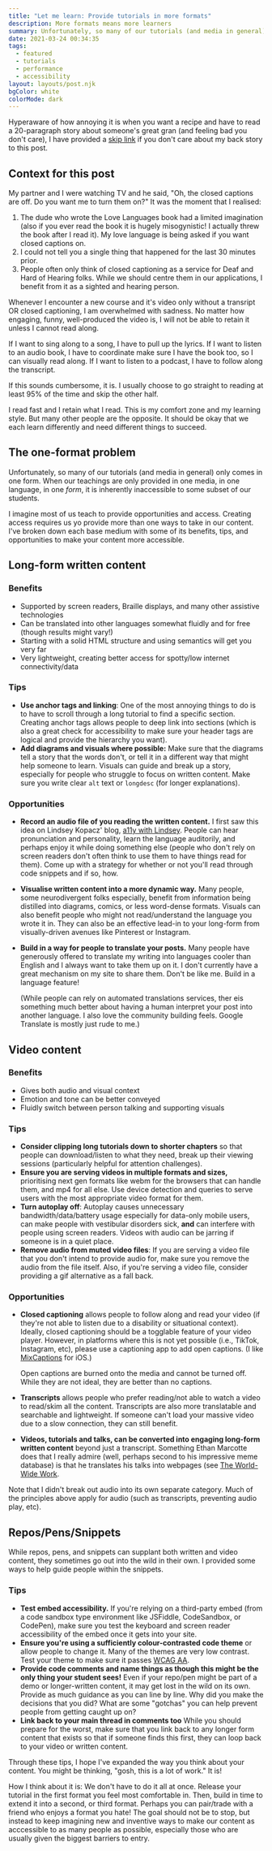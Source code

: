 ```yaml
---
title: "Let me learn: Provide tutorials in more formats"
description: More formats means more learners
summary: Unfortunately, so many of our tutorials (and media in general) only comes in one form. When our teachings are only provided in one media, in one language, in one *form*, it is inherently inaccessible to some subset of our students.
date: 2021-03-24 00:34:35
tags:
  - featured
  - tutorials
  - performance
  - accessibility
layout: layouts/post.njk
bgColor: white
colorMode: dark
---
```


Hyperaware of how annoying it is when you want a recipe and have to read a 20-paragraph story about someone's great gran (and feeling bad you don't care), I have provided a [skip link](#the-one-format-problem) if you don't care about my back story to this post.

## Context for this post

My partner and I were watching TV and he said, "Oh, the closed captions are off. Do you want me to turn them on?" It was the moment that I realised:

1. The dude who wrote the Love Languages book had a limited imagination (also if you ever read the book it is hugely misogynistic! I actually threw the book after I read it). My love language is being asked if you want closed captions on.
2. I could not tell you a single thing that happened for the last 30 minutes prior.
3. People often only think of closed captioning as a service for Deaf and Hard of Hearing folks. While we should centre them in our applications, I benefit from it as a sighted and hearing person.

Whenever I encounter a new course and it's video only without a transript OR closed captioning, I am overwhelmed with sadness. No matter how engaging, funny, well-produced the video is, I will not be able to retain it unless I cannot read along.

If I want to sing along to a song, I have to pull up the lyrics.
If I want to listen to an audio book, I have to coordinate make sure I have the book too, so I can visually read along.
If I want to listen to a podcast, I have to follow along the transcript.

If this sounds cumbersome, it is. I usually choose to go straight to reading at least 95% of the time and skip the other half.

I read fast and I retain what I read. This is my comfort zone and my learning style. But many other people are the opposite. It should be okay that we each learn differently and need different things to succeed.

## The one-format problem

Unfortunately, so many of our tutorials (and media in general) only comes in one form. When our teachings are only provided in one media, in one language, in one _form_, it is inherently inaccessible to some subset of our students.

I imagine most of us teach to provide opportunities and access. Creating access requires us yo provide more than one ways to take in our content. I've broken down each base medium with some of its benefits, tips, and opportunities to make your content more accessible.

## Long-form written content

### **Benefits**

- Supported by screen readers, Braille displays, and many other assistive technologies
- Can be translated into other languages somewhat fluidly and for free (though results might vary!)
- Starting with a solid HTML structure and using semantics will get you very far
- Very lightweight, creating better access for spotty/low internet connectivity/data

### Tips

- **Use anchor tags and linking**: One of the most annoying things to do is to have to scroll through a long tutorial to find a specific section. Creating anchor tags allows people to deep link into sections (which is also a great check for accessibility to make sure your header tags are logical and provide the hierarchy you want).
- **Add diagrams and visuals where possible:** Make sure that the diagrams tell a story that the words don't, or tell it in a different way that might help someone to learn. Visuals can guide and break up a story, especially for people who struggle to focus on written content. Make sure you write clear `alt` text or `longdesc` (for longer explanations).

### Opportunities

- **Record an audio file of you reading the written content.**
  I first saw this idea on Lindsey Kopacz' blog, [a11y with Lindsey](https://www.a11ywithlindsey.com/blog/). People can hear pronunciation and personality, learn the language auditorily, and perhaps enjoy it while doing something else (people who don't rely on screen readers don't often think to use them to have things read for them). Come up with a strategy for whether or not you'll read through code snippets and if so, how.

- **Visualise written content into a more dynamic way.**
  Many people, some neurodivergent folks especially, benefit from information being distilled into diagrams, comics, or less word-dense formats. Visuals can also benefit people who might not read/understand the language you wrote it in. They can also be an effective lead-in to your long-form from visually-driven avenues like Pinterest or Instagram.

- **Build in a way for people to translate your posts.**
  Many people have generously offered to translate my writing into languages cooler than English and I always want to take them up on it. I don't currently have a great mechanism on my site to share them. Don't be like me. Build in a language feature!

  (While people can rely on automated translations services, ther eis something much better about having a human interpret your post into another language. I also love the community building feels. Google Translate is mostly just rude to me.)

## Video content

### **Benefits**

- Gives both audio and visual context
- Emotion and tone can be better conveyed
- Fluidly switch between person talking and supporting visuals

### **Tips**

- **Consider clipping long tutorials down to shorter chapters** so that people can download/listen to what they need, break up their viewing sessions (particularly helpful for attention challenges).
- **Ensure you are serving videos in multiple formats and sizes,** prioritising next gen formats like webm for the browsers that can handle them, and mp4 for all else. Use device detection and queries to serve users with the most appropriate video format for them.
- **Turn autoplay off**: Autoplay causes unnecessary bandwidth/data/battery usage especially for data-only mobile users, can make people with vestibular disorders sick, **and** can interfere with people using screen readers. Videos with audio can be jarring if someone is in a quiet place.
- **Remove audio from muted video files**: If you are serving a video file that you don't intend to provide audio for, make sure you remove the audio from the file itself. Also, if you're serving a video file, consider providing a gif alternative as a fall back.

### **Opportunities**

- **Closed captioning** allows people to follow along and read your video (if they're not able to listen due to a disability or situational context).
  Ideally, closed captioning should be a togglable feature of your video player. However, in platforms where this is not yet possible (i.e., TikTok, Instagram, etc), please use a captioning app to add open captions. (I like [MixCaptions](https://apps.apple.com/us/app/mixcaptions-video-captions/id952426779) for iOS.)

  Open captions are burned onto the media and cannot be turned off. While they are not ideal, they are better than no captions.

- **Transcripts** allows people who prefer reading/not able to watch a video to read/skim all the content. Transcripts are also more translatable and searchable and lightweight. If someone can't load your massive video due to a slow connection, they can still benefit.

- **Videos, tutorials and talks, can be converted into engaging long-form written content** beyond just a transcript. Something Ethan Marcotte does that I really admire (well, perhaps second to his impressive meme database) is that he translates his talks into webpages (see [The World-Wide Work](https://ethanmarcotte.com/wrote/the-world-wide-work/).

Note that I didn't break out audio into its own separate category. Much of the principles above apply for audio (such as transcripts, preventing audio play, etc).

## Repos/Pens/Snippets

While repos, pens, and snippets can supplant both written and video content, they sometimes go out into the wild in their own. I provided some ways to help guide people within the snippets.

### Tips

- **Test embed accessibility.**
  If you're relying on a third-party embed (from a code sandbox type environment like JSFiddle, CodeSandbox, or CodePen), make sure you test the keyboard and screen reader accessibility of the embed once it gets into your site.
- **Ensure you're using a sufficiently colour-contrasted code theme** or allow people to change it.
  Many of the themes are very low contrast. Test your theme to make sure it passes [WCAG AA](https://www.w3.org/WAI/WCAG2AA-Conformance).
- **Provide code comments and name things as though this might be the only thing your student sees!**
  Even if your repo/pen might be part of a demo or longer-written content, it may get lost in the wild on its own. Provide as much guidance as you can line by line. Why did you make the decisions that you did? What are some "gotchas" you can help prevent people from getting caught up on?
- **Link back to your main thread in comments too**
  While you should prepare for the worst, make sure that you link back to any longer form content that exists so that if someone finds this first, they can loop back to your video or written content.

Through these tips, I hope I've expanded the way you think about your content. You might be thinking, "gosh, this is a lot of work." It is!

How I think about it is: We don't have to do it all at once. Release your tutorial in the first format you feel most comfortable in. Then, build in time to extend it into a second, or third format. Perhaps you can pair/trade with a friend who enjoys a format you hate! The goal should not be to stop, but instead to keep imagining new and inventive ways to make our content as acccessible to as many people as possible, especially those who are usually given the biggest barriers to entry.
